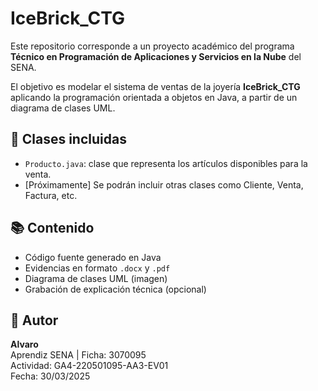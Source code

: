 # IceBrick_CTG

Este repositorio corresponde a un proyecto académico del programa **Técnico en Programación de Aplicaciones y Servicios en la Nube** del SENA.

El objetivo es modelar el sistema de ventas de la joyería **IceBrick_CTG** aplicando la programación orientada a objetos en Java, a partir de un diagrama de clases UML.

## 🧩 Clases incluidas

- `Producto.java`: clase que representa los artículos disponibles para la venta.
- [Próximamente] Se podrán incluir otras clases como Cliente, Venta, Factura, etc.

## 📚 Contenido

- Código fuente generado en Java
- Evidencias en formato `.docx` y `.pdf`
- Diagrama de clases UML (imagen)
- Grabación de explicación técnica (opcional)

## 👤 Autor

**Alvaro**  
Aprendiz SENA | Ficha: 3070095  
Actividad: GA4-220501095-AA3-EV01  
Fecha: 30/03/2025
